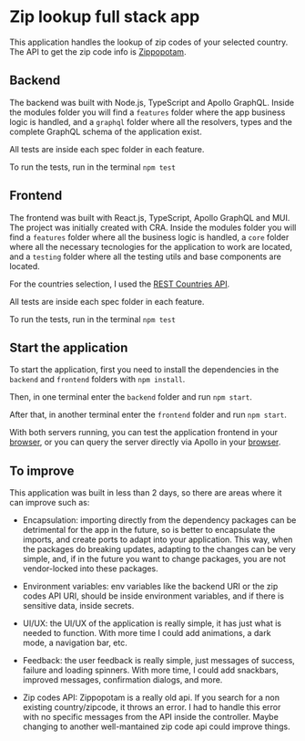 # Zip lookup full stack app

This application handles the lookup of zip codes of your selected country. The API to get the zip code info is [Zippopotam](http://www.zippopotam.us/).

## Backend

The backend was built with Node.js, TypeScript and Apollo GraphQL. Inside the modules folder you will find a `features` folder where the app business logic is handled, and a `graphql` folder where all the resolvers, types and the complete GraphQL schema of the application exist.

All tests are inside each spec folder in each feature.

To run the tests, run in the terminal `npm test`

## Frontend

The frontend was built with React.js, TypeScript, Apollo GraphQL and MUI. The project was initially created with CRA. Inside the modules folder you will find a `features` folder where all the business logic is handled, a `core` folder where all the necessary tecnologies for the application to work are located, and a `testing` folder where all the testing utils and base components are located.

For the countries selection, I used the [REST Countries API](https://restcountries.com/).

All tests are inside each spec folder in each feature.

To run the tests, run in the terminal `npm test`

## Start the application

To start the application, first you need to install the dependencies in the `backend` and `frontend` folders with `npm install`.

Then, in one terminal enter the `backend` folder and run `npm start`.

After that, in another terminal enter the `frontend` folder and run `npm start`.

With both servers running, you can test the application frontend in your [browser](http://localhost:3000), or you can query the server directly via Apollo in your [browser](http://localhost:4000).

## To improve

This application was built in less than 2 days, so there are areas where it can improve such as:

- Encapsulation: importing directly from the dependency packages can be detrimental for the app in the future, so is better to encapsulate the imports, and create ports to adapt into your application. This way, when the packages do breaking updates, adapting to the changes can be very simple, and, if in the future you want to change packages, you are not vendor-locked into these packages.

- Environment variables: env variables like the backend URI or the zip codes API URI, should be inside environment variables, and if there is sensitive data, inside secrets.

- UI/UX: the UI/UX of the application is really simple, it has just what is needed to function. With more time I could add animations, a dark mode, a navigation bar, etc.

- Feedback: the user feedback is really simple, just messages of success, failure and loading spinners. With more time, I could add snackbars, improved messages, confirmation dialogs, and more.

- Zip codes API: Zippopotam is a really old api. If you search for a non existing country/zipcode, it throws an error. I had to handle this error with no specific messages from the API inside the controller. Maybe changing to another well-mantained zip code api could improve things.
